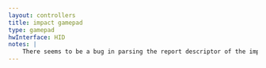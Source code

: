 ```yaml
---
layout: controllers
title: impact gamepad
type: gamepad
hwInterface: HID
notes: |
    There seems to be a bug in parsing the report descriptor of the impact gamepad.
---
```



